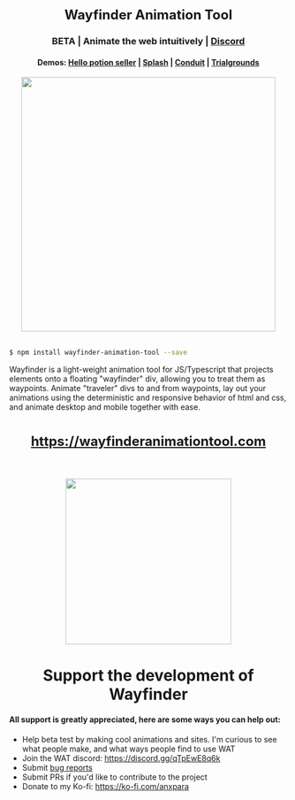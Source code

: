 <!-- prettier-ignore-start -->
<h1 align="center">
  <font size="5">Wayfinder Animation Tool</font>
</h1>
<h3 align="center"> BETA | Animate the web intuitively | <a href="https://discord.gg/qTpEwE8q6k" target="_blank">Discord</a> </h3>
<h4 align="center"> Demos: <a href="https://codepen.io/anxpara/pen/wveVQJm" target="_blank">Hello potion seller</a> | <a href="https://codepen.io/anxpara/pen/rNzBgOz" target="_blank">Splash</a> | <a href="https://codepen.io/anxpara/pen/poWQEOG" target="_blank">Conduit</a> | <a href="https://codepen.io/anxpara/pen/dyVVbqg" target="_blank">Trialgrounds</a> </h4>

<div align="center"><img width="460px" src="https://i.imgur.com/cy7xfUo.gif"></div>
</br>

```bash
$ npm install wayfinder-animation-tool --save
```

Wayfinder is a light-weight animation tool for JS/Typescript that projects elements onto a floating "wayfinder" div, allowing you to treat them as waypoints. Animate "traveler" divs to and from waypoints, lay out your animations using the deterministic and responsive behavior of html and css, and animate desktop and mobile together with ease.

<h1 align="center">
  <font size="5"><a href="https://wayfinderanimationtool.com" target="_blank">https://wayfinderanimationtool.com</a></font>
</h1>

</br>
</br>

<div align="center"><a href="https://wayfinder.anxpara.com"><img src="https://i.imgur.com/H5KVcwM.jpg" width="300"/></a></div>

<h1 align="center">Support the development of Wayfinder</h1>

#### All support is greatly appreciated, here are some ways you can help out:

* Help beta test by making cool animations and sites. I'm curious to see what people make, and what ways people find to use WAT
* Join the WAT discord: <a href="https://discord.gg/qTpEwE8q6k">https://discord.gg/qTpEwE8q6k</a>
* Submit <a href="https://github.com/anxpara/wayfinder-animation-tool/issues">bug reports</a>
* Submit PRs if you'd like to contribute to the project
* Donate to my Ko-fi: <a href="https://ko-fi.com/anxpara">https://ko-fi.com/anxpara</a>

<!-- prettier-ignore-end -->
